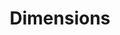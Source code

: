 ---
bigquery: https://console.cloud.google.com/bigquery?p=covid-19-dimensions-ai&page=table&d=data&t=publications
contributors: Digital Science, https://www.digital-science.com/
cost: Free for personal, non-commercial use.
description: Dimensions contains more than 100 million publications, ranging from
  articles published in scholarly journals, books and book chapters, to preprints
  and conference proceedings. All publications are contextualized with linked data
  sets, funding, publications, patents, clinical trials, and policy documents. You
  can also view associated categories, funders, institutions, and researcher profiles.
documentation: https://docs.dimensions.ai/bigquery/index.html
last_edit: Mon, 04 Apr 2022 19:04:00 GMT
location: https://www.dimensions.ai/products/free/
maintained_by: Digital Science, https://www.digital-science.com/
schema_fields: '[''name'', ''associated_publication_doi'', ''relationships'', ''citations'',
  ''category_hra'', ''family_count'', ''proceedings_title'', ''assignee_orgs'', ''email_address'',
  ''issue'', ''grant_number'', ''phase'', ''category_hrcs_hc'', ''ipcr'', ''research_org_city_names'',
  ''investigators'', ''funder_org_cities'', ''original_assignee_orgs'', ''funding_amount'',
  ''jurisdiction'', ''license'', ''linkout'', ''granted_date'', ''links'', ''funder_org_acronyms'',
  ''research_org_cities'', ''kind'', ''id'', ''associated_publication_pmid'', ''funding_gbp'',
  ''supporting_grant_ids'', ''application_number'', ''funding_cny'', ''category_uoa'',
  ''year'', ''arxiv_id'', ''citations_count'', ''funding_currency'', ''isbn'', ''date_modified'',
  ''original_assignee_countries'', ''category_icrp_ct'', ''date_online'', ''associated_publication_arxiv_id'',
  ''address'', ''category_icrp_cso'', ''current_assignee'', ''end_date'', ''end_year'',
  ''date_inserted'', ''current_assignee_countries'', ''funding_usd'', ''funder_org_countries'',
  ''interventions'', ''date_imported_gbq'', ''labels'', ''mesh_headings'', ''original_abstract'',
  ''expiration_date'', ''type'', ''registry'', ''altmetrics'', ''family_id'', ''created_date'',
  ''funding_details'', ''research_orgs'', ''repository_url'', ''date'', ''description'',
  ''category_hrcs_rac'', ''wikipedia_url'', ''editors'', ''research_org_countries'',
  ''research_org_state_codes'', ''concepts'', ''date_print'', ''subtitles'', ''granted_year'',
  ''publication_ids'', ''expiration_year'', ''date_normal'', ''legal_status'', ''acronyms'',
  ''filing_date'', ''foa_number'', ''source_id'', ''associated_publication_id'', ''aliases'',
  ''journal_lists'', ''title'', ''filing_year'', ''active_years'', ''publisher'',
  ''category_for'', ''category_sdg'', ''citation_string'', ''publication_date'', ''start_date'',
  ''cited_by_ids'', ''book_title'', ''original_title'', ''funding_nzd'', ''category_bra'',
  ''journal'', ''assignee_countries'', ''language'', ''embargo_date'', ''funding_jpy'',
  ''resulting_publication_doi'', ''funder_org_state_codes'', ''brief_title'', ''inventor_names'',
  ''priority_year'', ''organisation_details'', ''authors'', ''pages'', ''funding_aud'',
  ''book_series_title'', ''abstract'', ''repository_name'', ''clinical_trial_ids'',
  ''filing_status'', ''publication_year'', ''associated_grant_ids'', ''research_org_country_names'',
  ''acronym'', ''established'', ''funding_eur'', ''open_access_categories_v2'', ''patent_ids'',
  ''funder_orgs'', ''reference_ids'', ''pmcid'', ''funding_cad'', ''status'', ''repository_id'',
  ''types'', ''gender'', ''pmid'', ''open_access_categories'', ''conference'', ''categories'',
  ''funder_countries'', ''current_assignee_orgs'', ''doi'', ''priority_date'', ''conditions'',
  ''eisbn'', ''legal_events'', ''metrics'', ''volume'', ''funder_org'', ''category_rcdc'',
  ''acknowledgements'', ''researcher_ids'', ''research_org_state_names'', ''parent_id'',
  ''mesh_terms'', ''funding_chf'', ''family_members_ids'', ''cpc'', ''start_year'',
  ''external_ids'', ''resulting_publication_ids'', ''original_assignee'']'
shortname: dimensions
tags:
- scholarly literature
- patents
- funding
- clinical trials
- academic profiles
terms_of_use: 'Use of both the Dimensions COVID-19 dataset and full Dimensions dataset
  are subject to the Dimensions Terms of use: https://www.dimensions.ai/policies-terms-legal '
title: Dimensions
uuid: dcff88bd-fe6b-4fdb-8159-809bf9d7bc1c
---